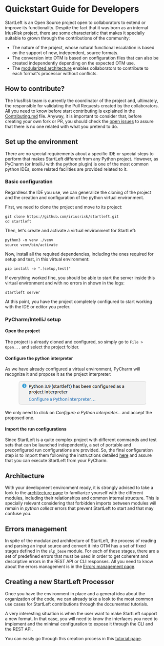 # Quickstart Guide for Developers

StartLeft is an Open Source project open to collaborators to extend or improve its functionality. Despite the fact that 
it was born as an internal IriusRisk project, there are some characteristic that makes it specially suitable to grown 
through the contributions of the community:
* The nature of the project, whose natural functional escalation is based on the support of new, independent, source formats.
* The conversion into OTM is based on configuration files that can also be created independently depending on the expected
  OTM use.
* The [modularized architecture](Architecture.md) enables collaborators to contribute to each format's processor without conflicts.

## How to contribute?
The IriusRisk team is currently the coordinator of the project and, ultimately, the responsible for validating the Pull Requests
created by the collaborators. All you need to know before start contributing is explained in the [Contributing.md](../../Contributing.md) 
file. Anyway, it is important to consider that, before creating your own fork or PR, you should check the 
[open issues](https://github.com/iriusrisk/startleft/issues) to assure that there is no one related with what you pretend to do.

## Set up the environment
There are no special requirements about a specific IDE or special steps to perform that makes StartLeft different from any
Python project. However, as PyCharm (or IntelliJ with the python plugin) is one of the most common python IDEs, some related 
facilities are provided related to it.

### Basic configuration
Regardless the IDE you use, we can generalize the cloning of the project and the creation and configuration of the python virtual 
environment.

First, we need to clone the project and move to its project:
```shell
git clone https://github.com/iriusrisk/startleft.git
cd startleft
```

Then, let's create and activate a virtual environment for StartLeft:
```shell
python3 -m venv ./venv
source venv/bin/activate
```

Now, install all the required dependencies, including the ones required for setup and test, in this virtual environment:
```shell
pip install -e ".[setup,test]"
```

If everything worked fine, you should be able to start the server inside this virtual environment and with no errors in 
shown in the logs:
```shell
startleft server
```

At this point, you have the project completely configured to start working with the IDE or editor you prefer.

### PyCharm/IntelliJ setup

#### Open the project
The project is already cloned and configured, so simply go to `File > Open...` and select the
project folder.

#### Configure the python interpreter
As we have already configured a virtual environment, PyCharm will recognize it and propose it as the project interpreter:

<p align="center"><img src="../images/interpreter.png"></p>

We only need to click on _Configure a Python interpreter..._ and accept the proposed one.

#### Import the run configurations
Since StartLeft is a quite complex project with different commands and test sets that can be launched independently, 
a set of portable and preconfigured run configurations are provided. So, the final configuration step is to import them
following the instructions detailed [here](Run-Configurations.md) and assure that you can execute StartLeft from your PyCharm.

## Architecture
With your development environment ready, it is strongly advised to take a look to the [architecture page](Architecture.md)
to familiarize yourself with the different modules, including their relationships and common internal structure. This is
specially relevant considering that forbidden imports between modules will remain in _python collect_ errors that prevent 
StartLeft to start and that may confuse you.

## Errors management
In spite of the modularized architecture of StartLeft, the process of reading and parsing an input source and
convert it into OTM has a set of fixed stages defined in the `slp_base` module. For each of these stages, there are
a set of predefined errors that must be used in order to get coherent and descriptive errors in the REST API or CLI
responses. All you need to know about the errors management is in the [Errors management page](Errors-Management.md).

## Creating a new StartLeft Processor
Once you have the environment in place and a general idea about the organization of the code, we can already take a look 
to the most common use cases for StartLeft contributions through the documented tutorials.

A very interesting situation is when the user want to make StartLeft support a new format. In that case, you will need to 
know the interfaces you need to implement and the minimal configuration to expose it through the CLI and the REST API.

You can easily go through this creation process in this [tutorial page](tutorials/Create-a-new-StartLeft-Processor.md).

